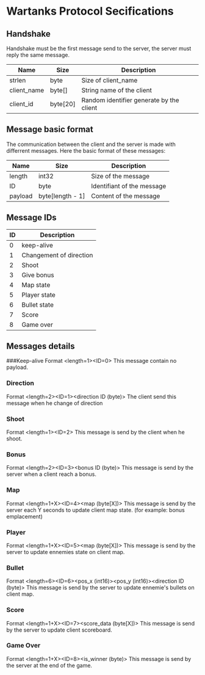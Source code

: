 # Wartanks Protocol Secifications


## Handshake

Handshake must be the first message send to the server, the server must reply the same
message.

|    Name     |   Size   |               Description                |
|-------------|----------|------------------------------------------|
| strlen      | byte     | Size of client_name                      |
| client_name | byte[]   | String name of the client                |
| client_id   | byte[20] | Random identifier generate by the client |


## Message basic format

The communication between the client and the server is made with differrent messages.
Here the basic format of these messages:

|  Name   |       Size       |        Description         |
|---------|------------------|----------------------------|
| length  | int32            | Size of the message        |
| ID      | byte             | Identifiant of the message |
| payload | byte[length - 1] | Content of the message     |



## Message IDs
| ID |       Description       |
|----|-------------------------|
|  0 | keep-alive              |
|  1 | Changement of direction |
|  2 | Shoot                   |
|  3 | Give bonus              |
|  4 | Map state               |
|  5 | Player state            |
|  6 | Bullet state            |
|  7 | Score                   |
|  8 | Game over               |



## Messages details
###Keep-alive
Format \<length=1><ID=0><no payload>
This message contain no payload.


### Direction
Format <length=2><ID=1><direction ID (byte)>
The client send this message when he change of direction

### Shoot
Format <length=1><ID=2><no payload>
This message is send by the client when he shoot.

### Bonus
Format <length=2><ID=3><bonus ID (byte)>
This message is send by the server when a client reach a bonus.

### Map
Format <length=1+X><ID=4><map (byte[X])>
This message is send by the server each Y seconds to update client map state.
(for example: bonus emplacement)

### Player
Format <length=1+X><ID=5><map (byte[X])>
This message is send by the server to update ennemies state on client map.

### Bullet
Format <length=6><ID=6><pos_x (int16)><pos_y (int16)><direction ID (byte)>
This message is send by the server to update ennemie's bullets on client map.

### Score
Format <length=1+X><ID=7><score_data (byte[X])>
This message is send by the server to update client scoreboard.

### Game Over
Format <length=1+X><ID=8><is_winner (byte)>
This message is send by the server at the end of the game.
